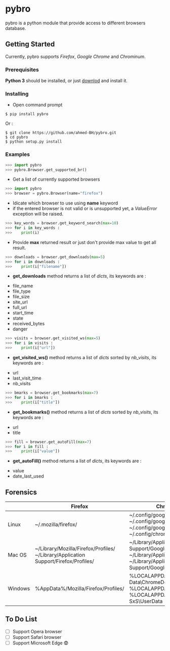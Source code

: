# pybro

pybro is a python module that provide access to different browsers database.

## Getting Started

Currently, pybro supports *Firefox*, *Google Chrome* and *Chrominum*.

### Prerequisites

**Python 3** should be installed, or just [downlod](https://www.python.org) and install it.

### Installing

- Open command prompt

```shell
$ pip install pybro
```

Or :

```shell
$ git clone https://github.com/ahmed-BH/pybro.git
$ cd pybro
$ python setup.py install
```

### Examples

```python
>>> import pybro
>>> pybro.Browser.get_supported_br()
```
- Get a list of currently supported browsers

```python
>>> import pybro
>>> browser = pybro.Browser(name="firefox")
```
- Idicate which browser to use using **name** keyword
- if the entered browser is not valid or is unsupported yet, a *ValueError* exception will be raised.

```python
>>> key_words = browser.get_keyword_search(max=10)
>>> for i in key_words :
>>>    print(i)
```
- Provide **max** returned result or just don't provide max value to get all result.

```python
>>> downloads = browser.get_downloads(max=5)
>>> for i in downloads :
>>>    print(i["filename"])
```
- **get_downloads** method returns a list of *dicts*, its keywords are :

* file_name  
* file_type
* file_size
* site_url
* full_url
* start_time
* state
* received_bytes 
* danger

```python
>>> visits = browser.get_visited_ws(max=5)
>>> for i in visits :
>>>    print(i["url"])
```
- **get_visited_ws()** method returns a list of *dicts* sorted by *nb_visits*, its keywords are :

* url
* last_visit_time
* nb_visits


```python
>>> bmarks = browser.get_bookmarks(max=7)
>>> for i in bmarks :
>>>    print(i["title"])
```
- **get_bookmarks()** method returns a list of *dicts* sorted by *nb_visits*, its keywords are :

* url
* title

```python
>>> fill = browser.get_autoFill(max=7)
>>> for i in fill :
>>>    print(i["value"])
```
- **get_autoFill()** method returns a list of *dicts*, its keywords are :

* value
* date_last_used

## Forensics

|  | Firefox | Chrome/Chromium |
|---------|-------------------------------------------------------------------------------------------------------|---------------------------------------------------------------------------------------------------------------------------------------|
| Linux | ~/.mozilla/firefox/<profile> | ~/.config/google-chrome ~/.config/google-chrome-beta ~/.config/google-chrome-unstable ~/.config/chromium |
| Mac OS | ~/Library/Mozilla/Firefox/Profiles/<profile> ~/Library/Application Support/Firefox/Profiles/<profile> | ~/Library/Application Support/Google/Chrome ~/Library/Application Support/Chromium ~/Library/Application Support/Google/Chrome Canary |
| Windows | %AppData%/Mozilla/Firefox/Profiles/<profile> | %LOCALAPPDATA%\Google\Chrome\User Data\ChromeDefaultData %LOCALAPPDATA%\Chromium\UserData %LOCALAPPDATA%\Google\Chrome SxS\UserData |

## To Do List 

- [ ] Support Opera browser
- [ ] Support Safari browser
- [ ] Support Microsoft Edge :fearful: